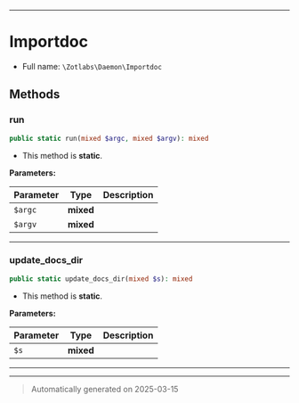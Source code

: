 ***

# Importdoc





* Full name: `\Zotlabs\Daemon\Importdoc`




## Methods


### run



```php
public static run(mixed $argc, mixed $argv): mixed
```



* This method is **static**.




**Parameters:**

| Parameter | Type | Description |
|-----------|------|-------------|
| `$argc` | **mixed** |  |
| `$argv` | **mixed** |  |





***

### update_docs_dir



```php
public static update_docs_dir(mixed $s): mixed
```



* This method is **static**.




**Parameters:**

| Parameter | Type | Description |
|-----------|------|-------------|
| `$s` | **mixed** |  |





***


***
> Automatically generated on 2025-03-15
